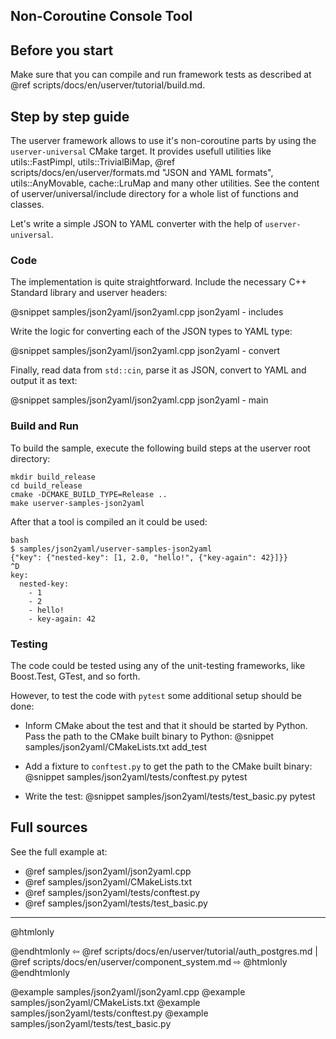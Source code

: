## Non-Coroutine Console Tool

## Before you start

Make sure that you can compile and run framework tests as described at
@ref scripts/docs/en/userver/tutorial/build.md.


## Step by step guide

The userver framework allows to use it's non-coroutine parts by using the
`userver-universal` CMake target. It provides usefull utilities like
utils::FastPimpl, utils::TrivialBiMap,
@ref scripts/docs/en/userver/formats.md "JSON and YAML formats", utils::AnyMovable,
cache::LruMap and many other utilities. See the content of
userver/universal/include directory for a whole list of functions and classes.


Let's write a simple JSON to YAML converter with the help of `userver-universal`.

### Code

The implementation is quite straightforward. Include the necessary C++ Standard
library and userver headers:

@snippet samples/json2yaml/json2yaml.cpp  json2yaml - includes

Write the logic for converting each of the JSON types to YAML type:

@snippet samples/json2yaml/json2yaml.cpp  json2yaml - convert

Finally, read data from `std::cin`, parse it as JSON, convert to YAML and
output it as text:

@snippet samples/json2yaml/json2yaml.cpp  json2yaml - main


### Build and Run

To build the sample, execute the following build steps at the userver root directory:
```
mkdir build_release
cd build_release
cmake -DCMAKE_BUILD_TYPE=Release ..
make userver-samples-json2yaml
```

After that a tool is compiled an it could be used:
```
bash
$ samples/json2yaml/userver-samples-json2yaml
{"key": {"nested-key": [1, 2.0, "hello!", {"key-again": 42}]}}
^D
key:
  nested-key:
    - 1
    - 2
    - hello!
    - key-again: 42

```


### Testing

The code could be tested using any of the unit-testing frameworks, like
Boost.Test, GTest, and so forth.

However, to test the code with `pytest` some additional setup should be done:

* Inform CMake about the test and that it should be started by Python. Pass the
  path to the CMake built binary to Python:
  @snippet samples/json2yaml/CMakeLists.txt  add_test

* Add a fixture to `conftest.py` to get the path to the CMake built binary:
  @snippet samples/json2yaml/tests/conftest.py  pytest

* Write the test:
  @snippet samples/json2yaml/tests/test_basic.py  pytest


## Full sources

See the full example at:
* @ref samples/json2yaml/json2yaml.cpp
* @ref samples/json2yaml/CMakeLists.txt
* @ref samples/json2yaml/tests/conftest.py
* @ref samples/json2yaml/tests/test_basic.py

----------

@htmlonly <div class="bottom-nav"> @endhtmlonly
⇦ @ref scripts/docs/en/userver/tutorial/auth_postgres.md | @ref scripts/docs/en/userver/component_system.md ⇨
@htmlonly </div> @endhtmlonly


@example samples/json2yaml/json2yaml.cpp
@example samples/json2yaml/CMakeLists.txt
@example samples/json2yaml/tests/conftest.py
@example samples/json2yaml/tests/test_basic.py
